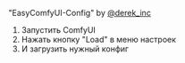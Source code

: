 "EasyComfyUI-Config" by [@derek_inc](https://www.youtube.com/@derek_inc)

1. Запустить ComfyUI
2. Нажать кнопку "Load" в меню настроек
3. И загрузить нужный конфиг
